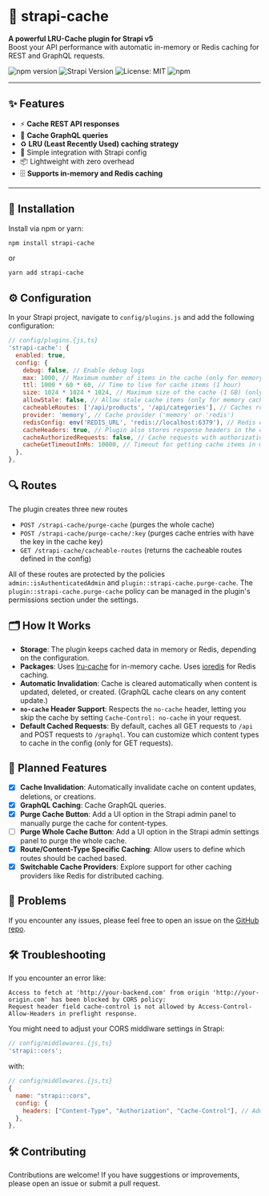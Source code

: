 # 🧠 strapi-cache

**A powerful LRU-Cache plugin for Strapi v5**  
Boost your API performance with automatic in-memory or Redis caching for REST and GraphQL requests.

![npm version](https://img.shields.io/badge/version-1.4.7-blue)
![Strapi Version](https://img.shields.io/badge/strapi-v5-blue)
![License: MIT](https://img.shields.io/badge/license-MIT-green)
![npm](https://img.shields.io/npm/dt/strapi-cache)

---

## ✨ Features

- ⚡️ **Cache REST API responses**
- 🔮 **Cache GraphQL queries**
- ♻️ **LRU (Least Recently Used) caching strategy**
- 🔧 Simple integration with Strapi config
- 📦 Lightweight with zero overhead
- 🗄️ **Supports in-memory and Redis caching**

---

## 🚀 Installation

Install via npm or yarn:

```bash
npm install strapi-cache
```

or

```bash
yarn add strapi-cache
```

## ⚙️ Configuration

In your Strapi project, navigate to `config/plugins.js` and add the following configuration:

```javascript
// config/plugins.{js,ts}
'strapi-cache': {
  enabled: true,
  config: {
    debug: false, // Enable debug logs
    max: 1000, // Maximum number of items in the cache (only for memory cache)
    ttl: 1000 * 60 * 60, // Time to live for cache items (1 hour)
    size: 1024 * 1024 * 1024, // Maximum size of the cache (1 GB) (only for memory cache)
    allowStale: false, // Allow stale cache items (only for memory cache)
    cacheableRoutes: ['/api/products', '/api/categories'], // Caches routes which start with these paths (if empty array, all '/api' routes are cached)
    provider: 'memory', // Cache provider ('memory' or 'redis')
    redisConfig: env('REDIS_URL', 'redis://localhost:6379'), // Redis config takes either a string or an object see https://ioredis.readthedocs.io/en/stable/README for references to what object is available, the object or string is passed directly to ioredis client (if using Redis)
    cacheHeaders: true, // Plugin also stores response headers in the cache (set to false if you don't want to cache headers)
    cacheAuthorizedRequests: false, // Cache requests with authorization headers (set to true if you want to cache authorized requests)
    cacheGetTimeoutInMs: 10000, // Timeout for getting cache items in milliseconds (default is 10 seconds)
  },
},
```

## 🔍 Routes

The plugin creates three new routes

- `POST /strapi-cache/purge-cache` (purges the whole cache)
- `POST /strapi-cache/purge-cache/:key` (purges cache entries with have the key in the cache key)
- `GET /strapi-cache/cacheable-routes` (returns the cacheable routes defined in the config)

All of these routes are protected by the policies `admin::isAuthenticatedAdmin` and `plugin::strapi-cache.purge-cache`. The `plugin::strapi-cache.purge-cache` policy can be managed in the plugin's permissions section under the settings.

## 🗂️ How It Works

- **Storage**: The plugin keeps cached data in memory or Redis, depending on the configuration.
- **Packages**: Uses [lru-cache](https://github.com/isaacs/node-lru-cache) for in-memory cache. Uses [ioredis](https://github.com/redis/ioredis) for Redis caching.
- **Automatic Invalidation**: Cache is cleared automatically when content is updated, deleted, or created. (GraphQL cache clears on any content update.)
- **`no-cache` Header Support**: Respects the `no-cache` header, letting you skip the cache by setting `Cache-Control: no-cache` in your request.
- **Default Cached Requests**: By default, caches all GET requests to `/api` and POST requests to `/graphql`. You can customize which content types to cache in the config (only for GET requests).

## 🔮 Planned Features

- [x] **Cache Invalidation**: Automatically invalidate cache on content updates, deletions, or creations.
- [x] **GraphQL Caching**: Cache GraphQL queries.
- [x] **Purge Cache Button**: Add a UI option in the Strapi admin panel to manually purge the cache for content-types.
- [ ] **Purge Whole Cache Button**: Add a UI option in the Strapi admin settings panel to purge the whole cache.
- [x] **Route/Content-Type Specific Caching**: Allow users to define which routes should be cached based.
- [x] **Switchable Cache Providers**: Explore support for other caching providers like Redis for distributed caching.

## 🛑 Problems

If you encounter any issues, please feel free to open an issue on the [GitHub repo](https://github.com/TupiC/strapi-cache/issues/new).

## 🛠️ Troubleshooting

If you encounter an error like:

```
Access to fetch at 'http://your-backend.com' from origin 'http://your-origin.com' has been blocked by CORS policy:
Request header field cache-control is not allowed by Access-Control-Allow-Headers in preflight response.
```

You might need to adjust your CORS middlware settings in Strapi:

```javascript
// config/middlewares.{js,ts}
'strapi::cors';
```

with:

```javascript
// config/middlewares.{js,ts}
{
  name: "strapi::cors",
  config: {
    headers: ["Content-Type", "Authorization", "Cache-Control"], // Add 'Cache-Control' to the allowed headers
  },
},
```

## 🛠️ Contributing

Contributions are welcome! If you have suggestions or improvements, please open an issue or submit a pull request.
